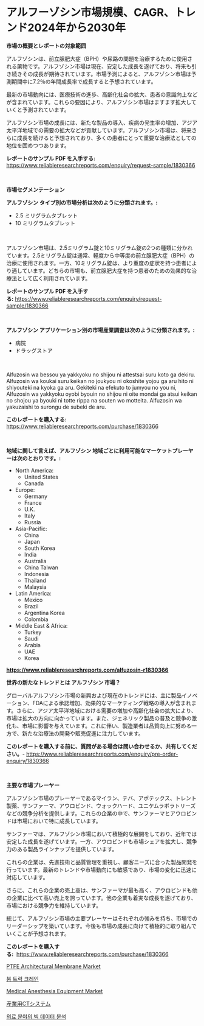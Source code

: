 <p><h1>アルフーゾシン市場規模、CAGR、トレンド2024年から2030年</h1></p><p><strong>市場の概要とレポートの対象範囲</strong></p>
<p><p>アルフゾシンは、前立腺肥大症（BPH）や尿路の問題を治療するために使用される薬物です。アルフゾシン市場は現在、安定した成長を遂げており、将来も引き続きその成長が期待されています。市場予測によると、アルフゾシン市場は予測期間中に7.2％の年間成長率で成長すると予想されています。</p><p>最新の市場動向には、医療技術の進歩、高齢化社会の拡大、患者の意識向上などが含まれています。これらの要因により、アルフゾシン市場はますます拡大していくと予測されています。</p><p>アルフゾシン市場の成長には、新たな製品の導入、疾病の発生率の増加、アジア太平洋地域での需要の拡大などが貢献しています。アルフゾシン市場は、将来さらに成長を続けると予想されており、多くの患者にとって重要な治療法としての地位を固めつつあります。</p></p>
<p><strong>レポートのサンプル PDF を入手する:</strong> <a href="https://www.reliableresearchreports.com/enquiry/request-sample/1830366">https://www.reliableresearchreports.com/enquiry/request-sample/1830366</a></p>
<p>&nbsp;</p>
<p><strong>市場セグメンテーション</strong></p>
<p><strong>アルフゾシン タイプ別の市場分析は次のように分類されます。:</strong></p>
<p><ul><li>2.5 ミリグラムタブレット</li><li>10 ミリグラムタブレット</li></ul></p>
<p>&nbsp;</p>
<p><p>アルフゾシン市場は、2.5ミリグラム錠と10ミリグラム錠の2つの種類に分かれています。2.5ミリグラム錠は通常、軽度から中等度の前立腺肥大症（BPH）の治療に使用されます。一方、10ミリグラム錠は、より重度の症状を持つ患者により適しています。どちらの市場も、前立腺肥大症を持つ患者のための効果的な治療法として広く利用されています。</p></p>
<p><strong>レポートのサンプル PDF を入手する:</strong>&nbsp;<a href="https://www.reliableresearchreports.com/enquiry/request-sample/1830366">https://www.reliableresearchreports.com/enquiry/request-sample/1830366</a></p>
<p>&nbsp;</p>
<p><strong> アルフゾシン アプリケーション別の市場産業調査は次のように分類されます。:</strong></p>
<p><ul><li>病院</li><li>ドラッグストア</li></ul></p>
<p>&nbsp;</p>
<p><p>Alfuzosin wa bessou ya yakkyoku no shijou ni attestsai suru koto ga dekiru. Alfuzosin wa koukai suru keikan no joukyou ni okoshite yojou ga aru hito ni shiyouteki na kyoka ga aru. Gekiteki na efekuto to jumyou no you ni, Alfuzosin wa yakkyoku oyobi byouin no shijou ni oite mondai ga atsui keikan no shojou ya byouki ni totte rippa na souten wo motteita. Alfuzosin wa yakuzaishi to surongu de subeki de aru.</p></p>
<p><strong>このレポートを購入する:</strong>&nbsp; <a href="https://www.reliableresearchreports.com/purchase/1830366">https://www.reliableresearchreports.com/purchase/1830366</a></p>
<p>&nbsp;</p>
<p><strong>地域に関して言えば、アルフゾシン 地域ごとに利用可能なマーケットプレーヤーは次のとおりです。:</strong></p>
<p><ul>
    <li>
        North America:
        <ul>
            <li>United States</li>
            <li>Canada</li>
        </ul>
    </li>
    <li>
        Europe:
        <ul>
            <li>Germany</li>
            <li>France</li>
            <li>U.K.</li>
            <li>Italy</li>
            <li>Russia</li>
        </ul>
    </li>
    <li>
        Asia-Pacific:
        <ul>
            <li>China</li>
            <li>Japan</li>
            <li>South Korea</li>
            <li>India</li>
            <li>Australia</li>
            <li>China Taiwan</li>
            <li>Indonesia</li>
            <li>Thailand</li>
            <li>Malaysia</li>
        </ul>
    </li>
    <li>
        Latin America:
        <ul>
            <li>Mexico</li>
            <li>Brazil</li>
            <li>Argentina Korea</li>
            <li>Colombia</li>
        </ul>
    </li>
    <li>
        Middle East & Africa:
        <ul>
            <li>Turkey</li>
            <li>Saudi</li>
            <li>Arabia</li>
            <li>UAE</li>
            <li>Korea</li>
        </ul>
    </li>
    </ul></p>
<p><strong><a href="https://www.reliableresearchreports.com/alfuzosin-r1830366">https://www.reliableresearchreports.com/alfuzosin-r1830366</a></strong>&nbsp;</p>
<p><strong>世界の新たなトレンドとは アルフゾシン 市場？</strong></p>
<p><p>グローバルアルフゾシン市場の新興および現在のトレンドには、主に製品イノベーション、FDAによる承認増加、効果的なマーケティング戦略の導入が含まれます。さらに、アジア太平洋地域における需要の増加や高齢化社会の拡大により、市場は拡大の方向に向かっています。また、ジェネリック製品の普及と競争の激化も、市場に影響を与えています。これに伴い、製造業者は品質向上に努める一方で、新たな治療法の開発や販売促進に注力しています。</p></p>
<p><strong>このレポートを購入する前に、質問がある場合は問い合わせるか、共有してください。</strong>- <a href="https://www.reliableresearchreports.com/enquiry/pre-order-enquiry/1830366">https://www.reliableresearchreports.com/enquiry/pre-order-enquiry/1830366</a></p>
<p>&nbsp;</p>
<p><strong>主要な市場プレーヤー</strong></p>
<p><p>アルフゾシン市場のプレーヤーであるマイラン、テバ、アポテックス、トレント製薬、サンファーマ、アウロビンド、ウォックハード、ユニケムラボラトリーズなどの競争分析を提供します。これらの企業の中で、サンファーマとアウロビンドは市場において特に成長しています。 </p><p>サンファーマは、アルフゾシン市場において積極的な展開をしており、近年では安定した成長を遂げています。一方、アウロビンドも市場シェアを拡大し、競争力のある製品ラインナップを提供しています。 </p><p>これらの企業は、先進技術と品質管理を重視し、顧客ニーズに合った製品開発を行っています。最新のトレンドや市場動向にも敏感であり、市場の変化に迅速に対応しています。 </p><p>さらに、これらの企業の売上高は、サンファーマが最も高く、アウロビンドも他の企業に比べて高い売上を誇っています。他の企業も着実な成長を遂げており、市場における競争力を維持しています。 </p><p>総じて、アルフゾシン市場の主要プレーヤーはそれぞれの強みを持ち、市場でのリーダーシップを築いています。今後も市場の成長に向けて積極的に取り組んでいくことが予想されます。</p></p>
<p><strong>このレポートを購入する:</strong>&nbsp;&nbsp;<a href="https://www.reliableresearchreports.com/purchase/1830366">https://www.reliableresearchreports.com/purchase/1830366</a></p>
<p><p><a href="https://issuu.com/reportprime-2/docs/ptfe-architectural-membrane-market-size-2030.pptx">PTFE Architectural Membrane Market</a></p><p><a href="https://medium.com/@frankfurter67567/%EB%B6%80%EC%9C%99-%ED%8A%B8%EB%9F%AD-%ED%81%AC%EB%A0%88%EC%9D%B8-%EC%8B%9C%EC%9E%A5%EC%9D%80-%EC%8B%9C%EC%9E%A5-%EC%A0%90%EC%9C%A0%EC%9C%A8-%ED%81%AC%EA%B8%B0-%EB%B0%8F-2031%EB%85%84%EA%B9%8C%EC%A7%80%EC%9D%98-%EC%98%88%EC%83%81-%EC%98%88%EC%B8%A1%EC%97%90-%EC%B4%88%EC%A0%90%EC%9D%84-%EB%A7%9E%EC%B6%A5%EB%8B%88%EB%8B%A4-017bddd3e52f">붐 트럭 크레인</a></p><p><a href="https://sudsy-motorcycle-bbc.notion.site/Medical-Anesthesia-Equipment-Market-Focuses-on-Market-Share-Size-and-Projected-Forecast-Till-2031-6982f17fa8ca4a419f82470f19173177">Medical Anesthesia Equipment Market</a></p><p><a href="https://medium.com/@estasprer20231/%E7%94%A3%E6%A5%AD%E7%94%A8ct%E3%82%B7%E3%82%B9%E3%83%86%E3%83%A0%E5%B8%82%E5%A0%B4-%E3%82%BF%E3%82%A4%E3%83%97-%E3%82%A2%E3%83%97%E3%83%AA%E3%82%B1%E3%83%BC%E3%82%B7%E3%83%A7%E3%83%B3-%E5%9C%B0%E7%90%86%E3%81%AB%E3%82%88%E3%82%8B%E5%8C%85%E6%8B%AC%E7%9A%84%E3%81%AA%E8%A9%95%E4%BE%A1-26761a3168c7">産業用CTシステム</a></p><p><a href="https://medium.com/@boydsmitham726/%EA%B1%B4%EA%B0%95-%EA%B4%80%EB%A6%AC-%EB%B6%84%EC%95%BC%EC%9D%98-%EB%B9%85%EB%8D%B0%EC%9D%B4%ED%84%B0-%EB%B6%84%EC%84%9D-%EC%8B%9C%EC%9E%A5-%EB%B6%84%EC%84%9D-cagr-%EC%8B%9C%EC%9E%A5-%EC%84%B8%EB%B6%84%ED%99%94-%EB%B0%8F-%EC%A0%84-%EC%84%B8%EA%B3%84-%EC%82%B0%EC%97%85-%EA%B0%9C%EC%9A%94-f27985a13f81">의료 분야의 빅 데이터 분석</a></p></p>